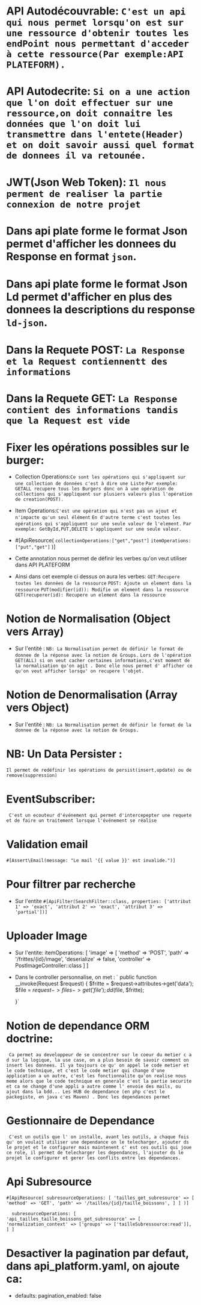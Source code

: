 # API Autodécouvrable: `C'est un api qui nous permet lorsqu'on est sur une ressource d'obtenir toutes les endPoint nous permettant d'acceder à cette ressource(Par exemple:API PLATEFORM).`

# API Autodecrite: `Si on a une action que l'on doit effectuer sur une ressource,on doit connaitre les données que l'on doit lui transmettre dans l'entete(Header) et on doit savoir aussi quel format de donnees il va retounée.`

# JWT(Json Web Token): `Il nous perment de realiser la partie connexion de notre projet`

# Dans api plate forme le format Json permet d'afficher les donnees du Response en format `json`.

# Dans api plate forme le format Json Ld permet d'afficher en plus des donnees la descriptions du response `ld-json`.

# Dans la Requete POST: ` La Response et la Request contiennentt des informations `

# Dans la Requete GET: ` La Response contient des informations tandis que la Request est vide `

# Fixer les opérations possibles sur le burger:
* Collection Operations:`Ce sont les opérations qui s'appliquent sur une collection de données c'est à dire une Liste`
`Par exemple: GETALL recupere tous les Burgers donc on à une opération de collections qui s'appliquent sur plusiers valeurs plus l'opération de creation(POST).`
* Item Operations:`C'est une opération qui n'est pas un ajout et n'impacte qu'un seul élément`
`En d'autre terme c'est toutes les opérations qui s'appliquent sur une seule valeur de l'element.`
`Par exemple: GetById,PUT,DELETE s'appliquent sur une seule valeur.`

* #[ApiResource(
    `collectionOperations:["get","post"]` 
    `itemOperations:["put","get"]`
    )]
* Cette annotation nous permet de définir les verbes qu'on veut utiliser dans API PLATEFORM
* Ainsi dans cet exemple ci dessus on aura les verbes:
`GET:Recupere toutes les données de la ressource`
`POST: Ajoute un element dans la ressource`
`PUT(modifier(id)): Modifie un element dans la ressource`
`GET(recuperer(id): Recupere un element dans la ressource` 

# Notion de Normalisation (Object vers Array)
* Sur l'entité :
`NB: La Normalisation permet de définir le format de donnee de la réponse avec la notion de Groups.`
`Lors de l'opération GET(ALL) si on veut cacher certaines informations,c'est moment de la normalisation qu'on agit . Donc elle nous permet d' afficher ce qu'on veut afficher lorsqu' on recupere l'objet.`

# Notion de Denormalisation (Array vers Object)
* Sur l'entité :
`NB: La Normalisation permet de définir le format de la donnee de la réponse avec la notion de Groups.`

# NB: Un Data Persister :
`Il permet de redéfinir les opérations de persist(insert,update) ou de remove(suppression)`

# EventSubscriber:
` C'est un ecouteur d'événement qui permet d'intercepepter une requete et de faire un traitement lorsque l'événement se réalise`

# Validation email
`#[Assert\Email(message: "Le mail '{{ value }}' est invalide.")]`

# Pour filtrer par recherche
* Sur l'entite
`#[ApiFilter(SearchFilter::class, properties: ['attribut 1' => 'exact', 'attribut 2' => 'exact', 'attribut 3' => 'partial'])] `

# Uploader Image 
* Sur l'entite: 
 itemOperations: [
        'image' => [
            'method' => 'POST',
            'path' => '/frittes/{id}/image',
            'deserialize' => false,
            'controller' => PostImageController::class
        ]
    ]
* Dans le controller personnalise, on met :
`  public function __invoke(Request $request)
    {
        $fritte = $request->attributes->get('data');
        $file = $request->files->get('file');
        dd($file, $fritte);
        
    }`

# Notion de dependance ORM doctrine: 
` Ca permet au developpeur de se concentrer sur le coeur du metier c a d sur la logique, la use case, on a plus besoin de savoir comment on insert les donnees. Il ya toujours ce qu' on appel le code metier et le code technique, et c'est le code metier qui change d'une application a un autre, c'est les fonctionnalite qu'on realise nous meme alors que le code technique en generale c'est la partie securite et ca ne change d'une appli a autre comme l' envoie des mails, ou ajout dans la bdd... Les HUB de dependance (en php c'est le packegiste, en java c'es Maven) . Donc les dependances permet`

# Gestionnaire de Dependance
` C'est un outils que l' on installe, avant les outils, a chaque fois qu' on voulait utiliser une dependance on le telecharger, ajouter ds le projet et le configurer mais maintenent c' est ces outils qui joue ce role, il permet de telecharger les dependances, l'ajouter ds le projet le configurer et gerer les conflits entre les dependances.`

# Api Subresource
` #[ApiResource(
    subresourceOperations: [
        'tailles_get_subresource' => [
            'method' => 'GET',
            'path' => '/tailles/{id}/taille_boissons',
        ]
    ]
)] `

`  subresourceOperations: [
        'api_tailles_taille_boissons_get_subresource' => [
           'normalization_context' => ['groups' => ['tailleSubressource:read']],
        ]
    ]`

# Desactiver la pagination par defaut, dans api_platform.yaml, on ajoute ca: 
*  defaults:
        pagination_enabled: false    
